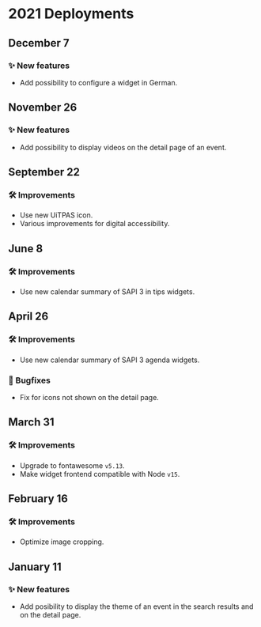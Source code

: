 # 2021 Deployments

## December 7

### ✨ New features

- Add possibility to configure a widget in German.

## November 26

### ✨ New features

- Add possibility to display videos on the detail page of an event.

## September 22

### 🛠 Improvements

- Use new UiTPAS icon.
- Various improvements for digital accessibility.

## June 8

### 🛠 Improvements

- Use new calendar summary of SAPI 3 in tips widgets.

## April 26

### 🛠 Improvements

- Use new calendar summary of SAPI 3 agenda widgets.

### 🐛 Bugfixes

- Fix for icons not shown on the detail page.

## March 31

### 🛠 Improvements

- Upgrade to fontawesome `v5.13`.
- Make widget frontend compatible with Node `v15`.

## February 16

### 🛠 Improvements

- Optimize image cropping.

## January 11

### ✨ New features

- Add posibility to display the theme of an event in the search results and on the detail page.
